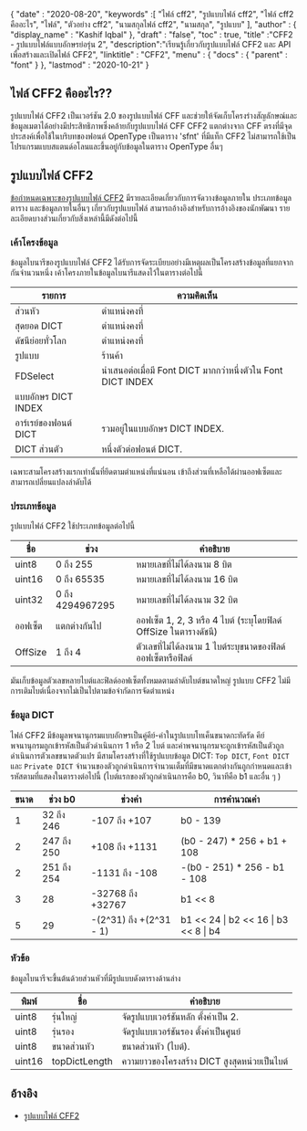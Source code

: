 {
  "date" : "2020-08-20",
  "keywords" :[ "ไฟล์ cff2", "รูปแบบไฟล์ cff2", "ไฟล์ cff2 คืออะไร", "ไฟล์", "ตัวอย่าง cff2", "นามสกุลไฟล์ cff2", "นามสกุล", "รูปแบบ" ],
  "author" : {
    "display_name" : "Kashif Iqbal"
},
  "draft" : "false",
  "toc" : true,
  "title" :"CFF2 - รูปแบบไฟล์แบบอักษรย่อรุ่น 2",
  "description":"เรียนรู้เกี่ยวกับรูปแบบไฟล์ CFF2 และ API เพื่อสร้างและเปิดไฟล์ CFF2",
  "linktitle" : "CFF2",
  "menu" : {
    "docs" : {
      "parent" : "font"
}
},
  "lastmod" : "2020-10-21"
}

## ไฟล์ CFF2 คืออะไร??

รูปแบบไฟล์ CFF2 เป็นเวอร์ชัน 2.0 ของรูปแบบไฟล์ CFF และช่วยให้จัดเก็บโครงร่างสัญลักษณ์และข้อมูลเมตาได้อย่างมีประสิทธิภาพซึ่งคล้ายกับรูปแบบไฟล์ CFF CFF2 แตกต่างจาก CFF ตรงที่มีจุดประสงค์เพื่อใช้ในบริบทของฟอนต์ OpenType เป็นตาราง 'sfnt' ที่มีแท็ก CFF2 ไม่สามารถใช้เป็นโปรแกรมแบบสแตนด์อโลนและขึ้นอยู่กับข้อมูลในตาราง OpenType อื่นๆ

## รูปแบบไฟล์ CFF2

[ข้อกำหนดเฉพาะของรูปแบบไฟล์ CFF2](https://learn.microsoft.com/en-us/typography/opentype/spec/cff2) มีรายละเอียดเกี่ยวกับการจัดวางข้อมูลภายใน ประเภทข้อมูล ตาราง และข้อมูลภายในอื่นๆ เกี่ยวกับรูปแบบไฟล์ สามารถอ้างอิงสำหรับการอ้างอิงของนักพัฒนา รายละเอียดบางส่วนเกี่ยวกับสิ่งเหล่านี้มีดังต่อไปนี้

### เค้าโครงข้อมูล

ข้อมูลไบนารีของรูปแบบไฟล์ CFF2 ได้รับการจัดระเบียบอย่างมีเหตุผลเป็นโครงสร้างข้อมูลที่แยกจากกันจำนวนหนึ่ง เค้าโครงภายในข้อมูลไบนารีแสดงไว้ในตารางต่อไปนี้

|รายการ |ความคิดเห็น|
---|---|
|ส่วนหัว |ตำแหน่งคงที่|
|สุดยอด DICT| ตำแหน่งคงที่|
|ดัชนีย่อยทั่วโลก| ตำแหน่งคงที่|
|รูปแบบ |ร้านค้า|
|FDSelect |นำเสนอต่อเมื่อมี Font DICT มากกว่าหนึ่งตัวใน Font DICT INDEX|
|แบบอักษร DICT INDEX ||
|อาร์เรย์ของฟอนต์ DICT| รวมอยู่ในแบบอักษร DICT INDEX.|
|DICT ส่วนตัว| หนึ่งตัวต่อฟอนต์ DICT.|

เฉพาะสามโครงสร้างแรกเท่านั้นที่ยึดตามตำแหน่งที่แน่นอน เข้าถึงส่วนที่เหลือได้ผ่านออฟเซ็ตและสามารถเปลี่ยนแปลงลำดับได้

### ประเภทข้อมูล

รูปแบบไฟล์ CFF2 ใช้ประเภทข้อมูลต่อไปนี้

|ชื่อ |ช่วง |คำอธิบาย|
---|---|---|
|uint8 |0 ถึง 255 |หมายเลขที่ไม่ได้ลงนาม 8 บิต|
|uint16 |0 ถึง 65535| หมายเลขที่ไม่ได้ลงนาม 16 บิต|
|uint32 |0 ถึง 4294967295| หมายเลขที่ไม่ได้ลงนาม 32 บิต|
|ออฟเซ็ต |แตกต่างกันไป| ออฟเซ็ต 1, 2, 3 หรือ 4 ไบต์ (ระบุโดยฟิลด์ OffSize ในตารางดัชนี)|
|OffSize |1 ถึง 4| ตัวเลขที่ไม่ได้ลงนาม 1 ไบต์ระบุขนาดของฟิลด์ออฟเซ็ตหรือฟิลด์|

มันเก็บข้อมูลตัวเลขหลายไบต์และฟิลด์ออฟเซ็ตทั้งหมดตามลำดับไบต์ขนาดใหญ่ รูปแบบ CFF2 ไม่มีการเติมไบต์เนื่องจากไม่เป็นไปตามข้อจำกัดการจัดตำแหน่ง

### ข้อมูล DICT

ไฟล์ CFF2 มีข้อมูลพจนานุกรมแบบอักษรเป็นคู่คีย์-ค่าในรูปแบบโทเค็นขนาดกะทัดรัด คีย์พจนานุกรมถูกเข้ารหัสเป็นตัวดำเนินการ 1 หรือ 2 ไบต์ และค่าพจนานุกรมจะถูกเข้ารหัสเป็นตัวถูกดำเนินการตัวเลขขนาดตัวแปร มีสามโครงสร้างที่ใช้รูปแบบข้อมูล DICT: `Top DICT`, `Font DICT` และ `Private DICT` จำนวนของตัวถูกดำเนินการจำนวนเต็มที่มีขนาดแตกต่างกันถูกกำหนดและเข้ารหัสตามที่แสดงในตารางต่อไปนี้ (ไบต์แรกของตัวถูกดำเนินการคือ b0, วินาทีคือ b1 และอื่น ๆ )

|ขนาด |ช่วง b0 |ช่วงค่า |การคำนวณค่า|
---|---|---|---|
|1 |32 ถึง 246| -107 ถึง +107 |b0 - 139|
|2 |247 ถึง 250| +108 ถึง +1131 |(b0 - 247) * 256 + b1 + 108|
|2 |251 ถึง 254| -1131 ถึง -108| -(b0 - 251) * 256 - b1 - 108|
|3 |28| -32768 ถึง +32767| b1 << 8 | b2|
|5 |29| -(2^31) ถึง +(2^31 - 1)| b1 << 24 \| b2 << 16 \| b3 << 8 \| b4|

### หัวข้อ

ข้อมูลไบนารีจะขึ้นต้นด้วยส่วนหัวที่มีรูปแบบดังตารางด้านล่าง

|พิมพ์ |ชื่อ |คำอธิบาย|
---|---|---|
|uint8| รุ่นใหญ่| จัดรูปแบบเวอร์ชันหลัก ตั้งค่าเป็น 2.|
|uint8| รุ่นรอง| จัดรูปแบบเวอร์ชันรอง ตั้งค่าเป็นศูนย์|
|uint8| ขนาดส่วนหัว| ขนาดส่วนหัว (ไบต์).|
|uint16| topDictLength| ความยาวของโครงสร้าง DICT สูงสุดหน่วยเป็นไบต์|

## อ้างอิง

* [รูปแบบไฟล์ CFF2](https://learn.microsoft.com/en-us/typography/opentype/spec/cff2)

